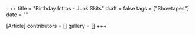 +++
title = "Birthday Intros - Junk Skits"
draft = false
tags = ["Showtapes"]
date = ""

[Article]
contributors = []
gallery = []
+++